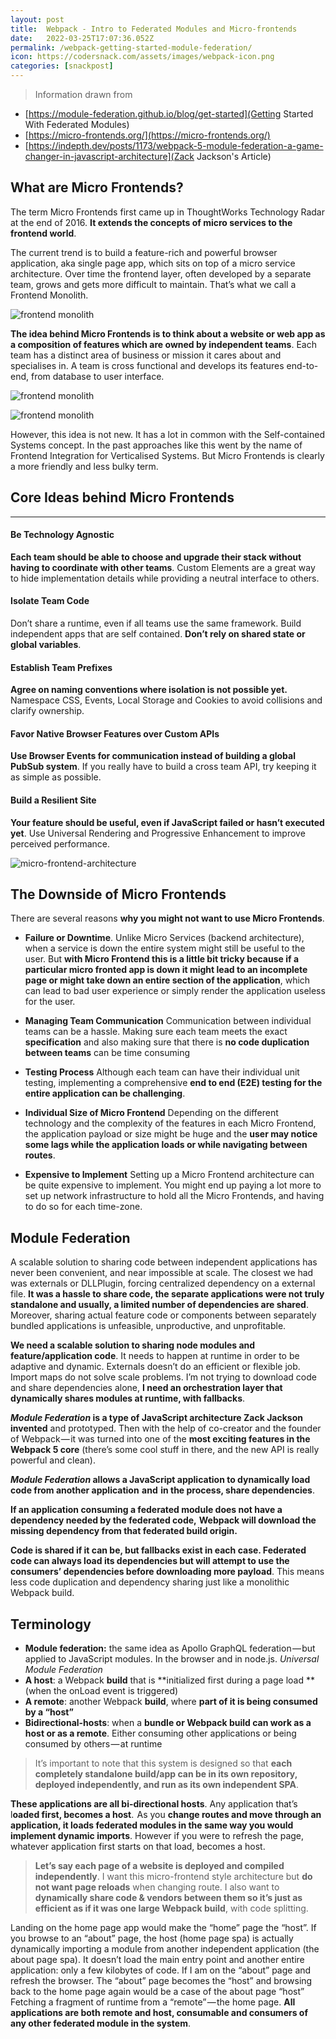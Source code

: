 ```yaml
---
layout: post
title:  Webpack - Intro to Federated Modules and Micro-frontends
date:   2022-03-25T17:07:36.052Z
permalink: /webpack-getting-started-module-federation/
icon: https://codersnack.com/assets/images/webpack-icon.png
categories: [snackpost]
---
```


> Information drawn from 
- [https://module-federation.github.io/blog/get-started](Getting Started With Federated Modules)
- [https://micro-frontends.org/](https://micro-frontends.org/)
- [https://indepth.dev/posts/1173/webpack-5-module-federation-a-game-changer-in-javascript-architecture](Zack Jackson's Article)


## What are Micro Frontends?

The term Micro Frontends first came up in ThoughtWorks Technology Radar at the end of 2016. **It extends the concepts of micro services to the frontend world**. 

The current trend is to build a feature-rich and powerful browser application, aka single page app, which sits on top of a micro service architecture. Over time the frontend layer, often developed by a separate team, grows and gets more difficult to maintain. That’s what we call a Frontend Monolith.

![frontend monolith](https://codersnack.com/assets/images/monolith-frontback-microservices.png)

**The idea behind Micro Frontends is to think about a website or web app as a composition of features which are owned by independent teams**. Each team has a distinct area of business or mission it cares about and specialises in. A team is cross functional and develops its features end-to-end, from database to user interface.

![frontend monolith](https://codersnack.com/assets/images/verticals-headline.png)

![frontend monolith](https://codersnack.com/assets/images/microfrontends-three-teams.png)


However, this idea is not new. It has a lot in common with the Self-contained Systems concept. In the past approaches like this went by the name of Frontend Integration for Verticalised Systems. But Micro Frontends is clearly a more friendly and less bulky term.

##  Core Ideas behind Micro Frontends

----------

####   Be Technology Agnostic

**Each team should be able to choose and upgrade their stack without having to coordinate with other teams**. Custom Elements are a great way to hide implementation details while providing a neutral interface to others.

####   Isolate Team Code

Don’t share a runtime, even if all teams use the same framework. Build independent apps that are self contained. **Don’t rely on shared state or global variables**.

####   Establish Team Prefixes

**Agree on naming conventions where isolation is not possible yet.** Namespace CSS, Events, Local Storage and Cookies to avoid collisions and clarify ownership.

####   Favor Native Browser Features over Custom APIs

**Use Browser Events for communication instead of building a global PubSub system**. If you really have to build a cross team API, try keeping it as simple as possible.

####   Build a Resilient Site

**Your feature should be useful, even if JavaScript failed or hasn’t executed yet**. Use Universal Rendering and Progressive Enhancement to improve perceived performance.

![micro-frontend-architecture](https://codersnack.com/assets/images/micro-frontend-architecture.png)


##   The Downside of Micro Frontends

There are several reasons **why you might not want to use Micro Frontends**.

- **__Failure or Downtime__**. Unlike Micro Services (backend architecture), when a service is down the entire system might still be useful to the user. But **with Micro Frontend this is a little bit tricky because if a particular micro fronted app is down it might lead to an incomplete page or might take down an entire section of the application**, which can lead to bad user experience or simply render the application useless for the user.

- **__Managing Team Communication__** Communication between individual teams can be a hassle. Making sure each team meets the exact **specification**  and also making sure that there is **no code duplication between teams** can be time consuming 


- **__Testing Process__** Although each team can have their individual unit testing,  implementing a comprehensive **end to end (E2E) testing for the entire application can be challenging**.

- **__Individual Size of Micro Frontend__** Depending on the different technology and the complexity of the features in each Micro Frontend, the application payload or size might be huge and the **user may notice some lags while the application loads or while navigating between routes**.

- **__Expensive to Implement__** Setting up a Micro Frontend architecture can be quite expensive to implement. You might end up paying a lot more to set up network infrastructure to hold all the Micro Frontends, and having to do so for each time-zone.

##    Module Federation


A scalable solution to sharing code between independent applications has never been convenient, and near impossible at scale. The closest we had was externals or DLLPlugin, forcing centralized dependency on a external file. **It was a hassle to share code, the separate applications were not truly standalone and usually, a limited number of dependencies are shared**. Moreover, sharing actual feature code or components between separately bundled applications is unfeasible, unproductive, and unprofitable.

**We need a scalable solution to sharing node modules and feature/application code**. It needs to happen at runtime in order to be adaptive and dynamic. Externals doesn’t do an efficient or flexible job. Import maps do not solve scale problems. I’m not trying to download code and share dependencies alone, **I need an orchestration layer that dynamically shares modules at runtime, with fallbacks**.

***Module Federation* is a type of JavaScript architecture Zack Jackson invented** and prototyped. Then with the help of co-creator and the founder of Webpack — it was turned into one of the **most exciting features in the Webpack 5 core** (there’s some cool stuff in there, and the new API is really powerful and clean).

***Module Federation* allows a JavaScript application to dynamically load code from another application  and  in the process, share dependencies**. 

**If an application consuming a federated module does not have a dependency needed by the federated code,  Webpack will download the missing dependency from that federated build origin.**

**Code is shared if it can be, but fallbacks exist in each case. Federated code can always load its dependencies but will attempt to use the consumers’ dependencies before downloading more payload**. This means less code duplication and dependency sharing just like a monolithic Webpack build. 


##  Terminology
- **Module federation:** the same idea as Apollo GraphQL federation — but applied to JavaScript modules. In the browser and in node.js. *Universal Module Federation*
- **A host**: a Webpack **build** that is **initialized first during a page load **(when the onLoad event is triggered)
- **A remote**: another Webpack **build**, where **part of it is being consumed by a “host”**
- **Bidirectional-hosts**: when a **bundle or Webpack build can work as a host or as a remote**. Either consuming other applications or being consumed by others — at runtime

> It’s important to note that this system is designed so that **each completely standalone build/app can be in its own repository, deployed independently, and run as its own independent SPA**.

**These applications are all bi-directional hosts**. Any application that’s l**oaded first, becomes a host**.  As you **change routes and move through an application, it loads federated modules in the same way you would implement dynamic imports**. However if you were to refresh the page, whatever application first starts on that load, becomes a host.


> **Let’s say each page of a website is deployed and compiled independently**. I want this micro-frontend style architecture but **do not want page reloads** when changing route. I also want to **dynamically share code & vendors between them so it’s just as efficient as if it was one large Webpack build**, with code splitting.

Landing on the home page app would make the “home” page the “host”. If you browse to an “about” page, the host (home page spa) is actually dynamically importing a module from another independent application (the about page spa). It doesn’t load the main entry point and another entire application: only a few kilobytes of code. If I am on the “about” page and refresh the browser. The “about” page becomes the “host” and browsing back to the home page again would be a case of the about page “host” Fetching a fragment of runtime from a “remote” — the home page. **All applications are both remote and host, consumable and consumers of any other federated module in the system**.